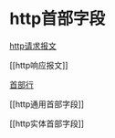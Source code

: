 # http首部字段

[http请求报文](http请求报文.md)
	 
[[http响应报文]]

[首部行](http_报文首部行.md)

[[http通用首部字段]]

[[http实体首部字段]]